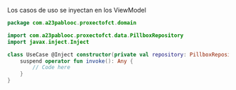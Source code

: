 [//]: # (TODO: Añadir en este paquete los casos de uso)

Los casos de uso se inyectan en los ViewModel

```kotlin
package com.a23pablooc.proxectofct.domain

import com.a23pablooc.proxectofct.data.PillboxRepository
import javax.inject.Inject

class UseCase @Inject constructor(private val repository: PillboxRepository) {
    suspend operator fun invoke(): Any {
        // Code here
    }
}
```